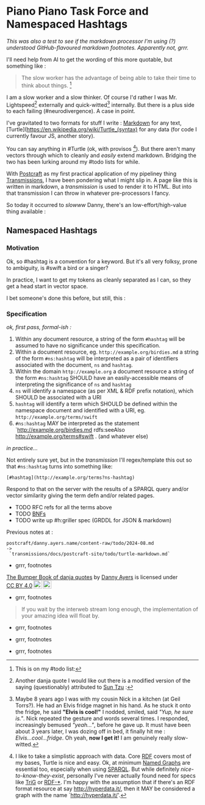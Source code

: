# Piano Piano Task Force and Namespaced Hashtags

_This was also a test to see if the markdown processor I'm using (?) understood GitHub-flavoured markdown footnotes. Apparently not, grrr._

I'll need help from AI to get the wording of this more quotable, but something like :

> The slow worker has the advantage of being able to take their time to think about things. [^1]

I am a slow worker and a slow thinker. Of course I'd rather I was Mr. Lightspeed[^2] externally and quick-witted[^3] internally. But there is a plus side to each failing (#neurodivergence). A case in point.

I've gravitated to two formats for stuff I write : [Markdown](https://en.wikipedia.org/wiki/Markdown) for any text, [Turtle](https://en.wikipedia.org/wiki/Turtle_(syntax) for any data (for code I currently favour JS, another story).

You can say anything in #Turtle (ok, with provisos [^4]). But there aren't many vectors through which to cleanly and _easily_ extend markdown. Bridging the two has been lurking around my #todo lists for while.

With [Postcraft](https://github.com/danja/postcraft) as my first practical application of my pipeliney thing [Transmissions](https://github.com/danja/transmissions), I have been pondering what I might slip in. A page like this is written in markdown, a _transmission_ is used to render it to HTML. But into that transmission I can throw in whatever pre-processors I fancy.

So today it occurred to _slowww_ Danny, there's an low-effort/high-value thing available :

## Namespaced Hashtags

### Motivation

Ok, so #hashtag is a convention for a keyword. But it's all very folksy, prone to ambiguity, is #swift a bird or a singer?

In practice, I want to get my tokens as cleanly separated as I can, so they get a head start in vector space.

I bet someone's done this before, but still, this :

### Specification

_ok, first pass, formal-ish :_

1. Within any document resource, a string of the form `#hashtag` will be assumed to have no significance under this specification.
2. Within a document resource, eg. `http://example.org/birdies.md` a string of the form `#ns:hashtag` will be interpreted as a pair of identifiers associated with the document, `ns` and `hashtag`.
3. Within the domain `http://example.org` a document resource a string of the form `#ns:hashtag` SHOULD have an easily-accessible means of interpreting the significance of `ns` and `hashtag`
4. `ns` will identify a namespace (as per XML & RDF prefix notation), which SHOULD be associated with a URI
5. `hashtag` will identify a term which SHOULD be defined within the namespace document and identified with a URI, eg. `http://example.org/terms/swift`
6. `#ns:hashtag` MAY be interpreted as the statement `<http://example.org/birdies.md> rdfs:seeAlso <http://example.org/terms#swift> . (and whatever else)

_in practice..._

Not entirely sure yet, but in the _transmission_ I'll regex/template this out so that `#ns:hashtag` turns into something like:

```
[#hashtag](http://example.org/terms?ns-hashtag)
```

Respond to that on the server with the results of a SPARQL query and/or vector similarity giving the term defn and/or related pages.

- TODO RFC refs for all the terms above
- TODO [BNFs](https://en.wikipedia.org/wiki/Backus%E2%80%93Naur_form)
- TODO write up #h:griller spec (GRDDL for JSON & markdown)

Previous notes at :

```
postcraft/danny.ayers.name/content-raw/todo/2024-08.md
->
 `transmissions/docs/postcraft-site/todo/turtle-markdown.md`
```

- grrr, footnotes

[^1]: This is on my #todo list:

<p xmlns:cc="http://creativecommons.org/ns#" xmlns:dct="http://purl.org/dc/terms/"><a property="dct:title" rel="cc:attributionURL" href="https://danny.ayers.name">The Bumper Book of danja quotes</a> by <a rel="cc:attributionURL dct:creator" property="cc:attributionName" href="https://danny.ayers.name/me">Danny Ayers</a> is licensed under <a href="https://creativecommons.org/licenses/by/4.0/?ref=chooser-v1" target="_blank" rel="license noopener noreferrer" style="display:inline-block;">CC BY 4.0<img style="height:22px!important;margin-left:3px;vertical-align:text-bottom;" src="https://mirrors.creativecommons.org/presskit/icons/cc.svg?ref=chooser-v1" alt=""><img style="height:22px!important;margin-left:3px;vertical-align:text-bottom;" src="https://mirrors.creativecommons.org/presskit/icons/by.svg?ref=chooser-v1" alt=""></a></p>

- grrr, footnotes

[^2]: Another danja quote I would like out there is a modified version of the saying (questionably) attributed to [Sun Tzu](https://en.wikipedia.org/wiki/Sun_Tzu) :

> If you wait by the interweb stream long enough, the implementation of your amazing idea will float by.

- grrr, footnotes

[^3]: Maybe 8 years ago I was with my cousin Nick in a kitchen (at Geil Torrs?). He had an Elvis fridge magnet in his hand. As he stuck it onto the fridge, he said **"Elvis is cool!"** I nodded, smiled, said _"Yup, he sure is."_. Nick repeated the gesture and words several times. I responded, increasingly bemused _"yeah..."_, before he gave up. It must have been about 3 years later, I was dozing off in bed, it finally hit me : _Elvis...cool...fridge_. Oh yeah, **now I get it!** I am genuinely really slow-witted.

- grrr, footnotes

[^4]: I like to take a simplistic approach with data. Core [RDF](https://en.wikipedia.org/wiki/Resource_Description_Framework) covers most of my bases, Turtle is nice and easy. Ok, at minimum [Named Graphs](https://en.wikipedia.org/wiki/Named_graph)[^5] are essential too, especially when using [SPARQL](https://en.wikipedia.org/wiki/SPARQL). But while definitely _nice-to-know-they-exist_, personally I've never actually found need for specs like [TriG](<https://en.wikipedia.org/wiki/TriG_(syntax)>) or [RDF-\*](https://www.ontotext.com/knowledgehub/fundamentals/what-is-rdf-star/). I'm happy with the assumption that if there's an RDF format resource at say http://hyperdata.it/, then it MAY be considered a graph with the name `http://hyperdata.it/'.

- grrr, footnotes

[^5]: The Wikipedia page for [Named Graphs](https://en.wikipedia.org/wiki/Named_graph) is still largely as I created it in 2010 (hat tip to self, but it did take me me 5 years to see their value, slowwww). TODO ping @bobdc & Jeremy Carroll, prompt them to revise that page.
